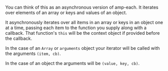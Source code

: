 You can think of this as an asynchronous version of amp-each. It iterates over elements of an array or keys and values of an object.

It asynchronously iterates over all items in an array or keys in an object one at a time, passing each item to the function you supply along with a callback.  That function's `this` will be the context object if provided before the callback.

In the case of an `Array` or `arguments` object your iterator will be called with the arguments `(item, cb)`. 

In the case of an object the arguments will be `(value, key, cb)`.
